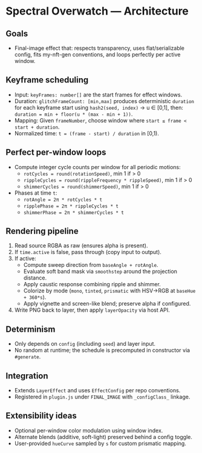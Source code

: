 # Spectral Overwatch — Architecture

## Goals
- Final-image effect that: respects transparency, uses flat/serializable config, fits my-nft-gen conventions, and loops perfectly per active window.

## Keyframe scheduling
- Input: `keyFrames: number[]` are the start frames for effect windows.
- Duration: `glitchFrameCount: [min,max]` produces deterministic `duration` for each keyframe start using `hash2(seed, index)` → u ∈ [0,1], then:
  `duration = min + floor(u * (max - min + 1))`.
- Mapping: Given `frameNumber`, choose window where `start ≤ frame < start + duration`.
- Normalized time: `t = (frame - start) / duration` in [0,1).

## Perfect per-window loops
- Compute integer cycle counts per window for all periodic motions:
  - `rotCycles = round(rotationSpeed)`, min 1 if > 0
  - `rippleCycles = round(rippleFrequency * rippleSpeed)`, min 1 if > 0
  - `shimmerCycles = round(shimmerSpeed)`, min 1 if > 0
- Phases at time `t`:
  - `rotAngle = 2π * rotCycles * t`
  - `ripplePhase = 2π * rippleCycles * t`
  - `shimmerPhase = 2π * shimmerCycles * t`

## Rendering pipeline
1. Read source RGBA as raw (ensures alpha is present).
2. If `time.active` is false, pass through (copy input to output).
3. If active:
   - Compute sweep direction from `baseAngle + rotAngle`.
   - Evaluate soft band mask via `smoothstep` around the projection distance.
   - Apply caustic response combining ripple and shimmer.
   - Colorize by mode (`mono`, `tinted`, `prismatic` with HSV→RGB at `baseHue + 360*s`).
   - Apply vignette and screen-like blend; preserve alpha if configured.
4. Write PNG back to layer, then apply `layerOpacity` via host API.

## Determinism
- Only depends on `config` (including `seed`) and layer input.
- No random at runtime; the schedule is precomputed in constructor via `#generate`.

## Integration
- Extends `LayerEffect` and uses `EffectConfig` per repo conventions.
- Registered in `plugin.js` under `FINAL_IMAGE` with `_configClass_` linkage.

## Extensibility ideas
- Optional per-window color modulation using window index.
- Alternate blends (additive, soft-light) preserved behind a config toggle.
- User-provided `hueCurve` sampled by `s` for custom prismatic mapping.